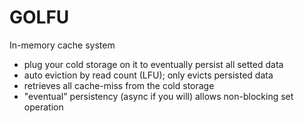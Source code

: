 # GOLFU
In-memory cache system
- plug your cold storage on it to eventually persist all setted data
- auto eviction by read count (LFU); only evicts persisted data
- retrieves all cache-miss from the cold storage
- "eventual" persistency (async if you will) allows non-blocking set operation

